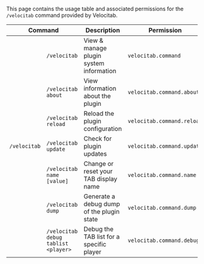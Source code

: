 This page contains the usage table and associated permissions for the `/velocitab` command provided by Velocitab.

<table>
    <thead>
        <tr>
            <th colspan="2">Command</th>
            <th>Description</th>
            <th>Permission</th>
        </tr>
    </thead>
    <tbody>
        <!-- /velocitab command -->
        <tr>
            <td rowspan="8"><code>/velocitab</code></td>
            <td><code>/velocitab</code></td>
            <td>View & manage plugin system information</td>
            <td><code>velocitab.command</code></td>
        </tr>
        <tr>
            <td><code>/velocitab about</code></td>
            <td>View information about the plugin</td>
            <td><code>velocitab.command.about</code></td>
        </tr>
        <tr>
            <td><code>/velocitab reload</code></td>
            <td>Reload the plugin configuration</td>
            <td><code>velocitab.command.reload</code></td>
        </tr>
        <tr>
            <td><code>/velocitab update</code></td>
            <td>Check for plugin updates</td>
            <td><code>velocitab.command.update</code></td>
        </tr>
        <tr>
            <td><code>/velocitab name [value]</code></td>
            <td>Change or reset your TAB display name</td>
            <td><code>velocitab.command.name</code></td>
        </tr>
        <tr>
            <td><code>/velocitab dump</code></td>
            <td>Generate a debug dump of the plugin state</td>
            <td><code>velocitab.command.dump</code></td>
        </tr>
        <tr>
            <td><code>/velocitab debug tablist &lt;player&gt;</code></td>
            <td>Debug the TAB list for a specific player</td>
            <td><code>velocitab.command.debug</code></td>
        </tr>
    </tbody>
</table>
